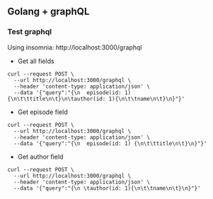 ## Golang + graphQL

### Test graphql 

Using insomnia: 
http://localhost:3000/graphql


- Get all fields
```
curl --request POST \
  --url http://localhost:3000/graphql \
  --header 'content-type: application/json' \
  --data '{"query":"{\n  episode(id: 1) {\n\t\ttitle\n\t}\n\tauthor(id: 1){\n\t\tname\n\t}\n}"}'
```

- Get episode field
``` 
curl --request POST \
  --url http://localhost:3000/graphql \
  --header 'content-type: application/json' \
  --data '{"query":"{\n  episode(id: 1) {\n\t\ttitle\n\t}\n}"}'
```

- Get author field
``` 
curl --request POST \
  --url http://localhost:3000/graphql \
  --header 'content-type: application/json' \
  --data '{"query":"{\n \tauthor(id: 1){\n\t\tname\n\t}\n}"}'
```